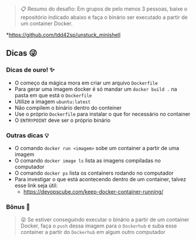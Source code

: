 
> 📋 Resumo do desafio: Em grupos de pelo menos 3 pessoas, baixe o repositório indicado abaixo e faça o binário ser executado a partir de um container Docker.

*https://github.com/tdd42sp/unstuck_minishell

## Dicas 😜

### Dicas de ouro! ✨

- O começo da mágica mora em criar um arquivo `Dockerfile`
- Para gerar uma imagem docker é só mandar um `docker build .` na pasta em que está o `Dockerfile` 
- Utilize a imagem `ubuntu:latest`
- Não compilem o binário dentro do conteiner
- Use o próprio `Dockerfile` para instalar o que for necessário no container
- O `ENTRYPOINT` deve ser o próprio binário

### Outras dicas 💡

- O comando `docker run <imagem>` sobe um container a partir de uma imagem
- O comando `docker image ls` lista as imagens compiladas no computador
- O comando `docker ps` lista os containers rodando no computador
- Para investigar o que está acontecendo dentro de um container, talvez esse link seja útil: 
	- https://devopscube.com/keep-docker-container-running/

### Bônus 🎉

> 😜 Se estiver conseguindo executar o binário a partir de um container Docker, faça o `push` dessa imagem para o `Dockerhub` e suba esse container a partir do `Dockerhub` em algum outro computador 

